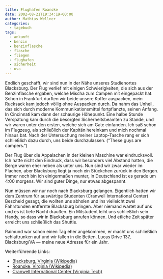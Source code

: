```yaml
---
title: Flughafen Roanoke
date: 2002-08-21T19:34:19+00:00
author: Mathias Wellner
categories:
  - tagebuch
tags:
  - ankunft
  - benzin
  - benzinflasche
  - flasche
  - fliegen
  - flughafen
  - sicherheit
  - usa
---
```

Endlich geschafft, wir sind nun in der Nähe unseres Studienortes Blacksburg. Der Flug verlief mit einigen Schwierigkeiten, die sich 
aus der Benzinflasche ergaben, welche Mischa zum Campen mit eingepackt hat. Schon in Frankfurt durften wir beide unsere Koffer 
auspacken, mein Rucksack kam jedoch völlig ohne Auspacken durch. Da nahm das Unheil, das sich durch moderne Kommunikationsmittel 
fortpflanzte, seinen Anfang. In Cincinnati kam dann der schaurige Höhepunkt. Eine halbe Stunde Verspätung kam durch die besorgten 
Sicherheitsbeamten zu Stande, und wir waren unter den ersten, welche sich am Gate einfanden. Ich saß schon im Flugzeug, als 
schließlich der Kapitän hereinkam und mich nochmal hinaus bat. Nach der Untersuchung meiner Laptop-Tasche rang er sich 
schließlich dazu durch, uns beide durchzulassen. (&#8220;These guys are campers.&#8221;)

Der Flug über die Appalachen in der kleinen Maschine war eindrucksvoll. Ich hatte nicht den Eindruck, dass wir besonders viel 
Abstand hatten, die Berge waren eher neben als unter uns. Nun sind wir zwar wieder im Flachen, aber Blacksburg liegt ja noch 
ein Stückchen zurück in den Bergen. Immer noch bin ich einigermaßen munter, in Deutschland ist es gerade um 4:00 morgens. 
Wir sind guter Dinge, nur etwas abgespannt.

Nun müssen wir nur noch nach Blacksburg gelangen. Eigentlich hatten wir dem Zentrum für auswärtige Studenten (Cranwell 
International Center) Bescheid gesagt, die wollten uns abholen und ins vielleicht zwei Fahrstunden entfernte 
Blacksburg bringen. Aber niemand wartet auf uns und es ist tiefe Nacht draußen. Ein Mitstudent leiht uns schließlich 
sein Handy, so dass wir in Blacksburg anrufen können. Und etliche Zeit später erreicht uns schließlich das Shuttle.

Raimund war schon einen Tag eher angekommen, er macht uns schließlich schlaftrunken auf und wir fallen in die Betten. 
Lucas Drive 137, Blacksburg/VA &mdash; meine neue Adresse für ein Jahr.

Weiterführende Links:

  * [Blacksburg, Virginia (Wikipedia)](https://de.wikipedia.org/wiki/Blacksburg_%28Virginia%29)
  * [Roanoke, Virginia (Wikipedia)](https://de.wikipedia.org/wiki/Roanoke_%28Virginia%29)
  * [Cranwell International Center (Virginia Tech)](http://www.international.vt.edu/)
